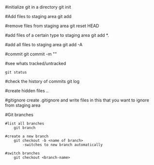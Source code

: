 #initialize git in a directory
    git init

#Add files to staging area
    git add <filename>

#remove files from staging area
    git reset HEAD <filename>
    
#add files of a certain type to staging area
    git add *.<extension>

#add all files to staging area
    git add -A

#commit 
    git commit -m "<message>"
    
#see whats tracked/untracked

    git status

#check the history of commits
    git log

#create hidden files
    .<name>.<extension>
    
#gitignore
    create .gitignore and write files in this that you want to ignore from staging area
    
#Git branches

    #list all branches
        git branch
    
    #create a new branch
        git checkout -b <name of branch>
            -switches to new branch automatically
            
    #switch branches
        git checkout <branch-name>
        
        